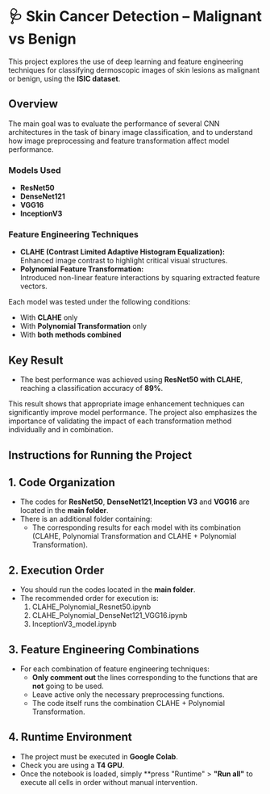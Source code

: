 # 🩺 Skin Cancer Detection – Malignant vs Benign

This project explores the use of deep learning and feature engineering techniques for classifying dermoscopic images of skin lesions as malignant or benign, using the **ISIC dataset**.

## Overview

The main goal was to evaluate the performance of several CNN architectures in the task of binary image classification, and to understand how image preprocessing and feature transformation affect model performance.

### Models Used
- **ResNet50**
- **DenseNet121**
- **VGG16**
- **InceptionV3**

### Feature Engineering Techniques
- **CLAHE (Contrast Limited Adaptive Histogram Equalization):**  
  Enhanced image contrast to highlight critical visual structures.
- **Polynomial Feature Transformation:**  
  Introduced non-linear feature interactions by squaring extracted feature vectors.

Each model was tested under the following conditions:
- With **CLAHE** only
- With **Polynomial Transformation** only
- With **both methods combined**

## Key Result

- The best performance was achieved using **ResNet50 with CLAHE**, reaching a classification accuracy of **89%**.

This result shows that appropriate image enhancement techniques can significantly improve model performance. The project also emphasizes the importance of validating the impact of each transformation method individually and in combination.


## Instructions for Running the Project

## 1. Code Organization

- The codes for **ResNet50**, **DenseNet121**,**Inception V3** and **VGG16** are located in the **main folder**.
- There is an additional folder containing:
  - The corresponding results for each model with its combination (CLAHE, Polynomial Transformation and CLAHE + Polynomial Transformation).

## 2. Execution Order

- You should run the codes located in the **main folder**.
- The recommended order for execution is:
  1. CLAHE_Polynomial_Resnet50.ipynb
  2. CLAHE_Polynomial_DenseNet121_VGG16.ipynb
  3. InceptionV3_model.ipynb

## 3. Feature Engineering Combinations

- For each combination of feature engineering techniques:
  - **Only comment out** the lines corresponding to the functions that are **not** going to be used.
  - Leave active only the necessary preprocessing functions.
  - The code itself runs the combination CLAHE + Polynomial Transformation.

## 4. Runtime Environment

- The project must be executed in **Google Colab**.
- Check you are using a **T4 GPU**.  
- Once the notebook is loaded, simply **press "Runtime" > **"Run all"** to execute all cells in order without manual intervention.
